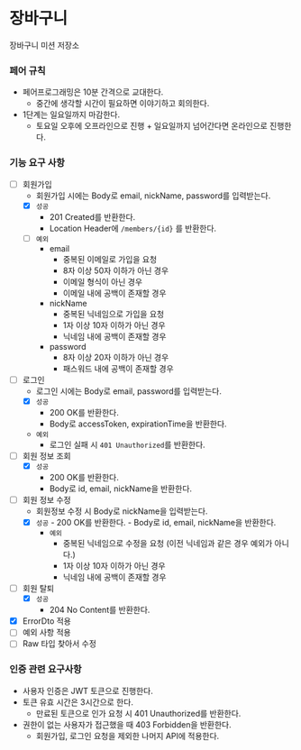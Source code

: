 # 장바구니

장바구니 미션 저장소

### 페어 규칙
- 페어프로그래밍은 10분 간격으로 교대한다.
  - 중간에 생각할 시간이 필요하면 이야기하고 회의한다.
- 1단계는 일요일까지 마감한다. 
  - 토요일 오후에 오프라인으로 진행 + 일요일까지 넘어간다면 온라인으로 진행한다.


### 기능 요구 사항

- [ ] 회원가입
    - 회원가입 시에는 Body로 email, nickName, password를 입력받는다.
    - [x] `성공`
        - 201 Created를 반환한다.
        - Location Header에 `/members/{id}` 를 반환한다.
    - [ ] `예외`
        - email
            - 중복된 이메일로 가입을 요청
            - 8자 이상 50자 이하가 아닌 경우
            - 이메일 형식이 아닌 경우
            - 이메일 내에 공백이 존재할 경우
        - nickName
            - 중복된 닉네임으로 가입을 요청
            - 1자 이상 10자 이하가 아닌 경우
            - 닉네임 내에 공백이 존재할 경우
        - password
            - 8자 이상 20자 이하가 아닌 경우
            - 패스워드 내에 공백이 존재할 경우
- [ ] 로그인
    - 로그인 시에는 Body로 email, password를 입력받는다.
    - [x] `성공`
        - 200 OK를 반환한다.
        - Body로 accessToken, expirationTime을 반환한다.
    - `예외`
        - 로그인 실패 시 `401 Unauthorized`를 반환한다.
- [ ] 회원 정보 조회
    - [x] `성공`
        - 200 OK를 반환한다.
        - Body로 id, email, nickName을 반환한다.
- [ ] 회원 정보 수정
    - 회원정보 수정 시 Body로 nickName을 입력받는다.
    - [x] `성공`
          - 200 OK를 반환한다.
          - Body로 id, email, nickName을 반환한다.
      - `예외`
          - 중복된 닉네임으로 수정을 요청 (이전 닉네임과 같은 경우 예외가 아니다.)
          - 1자 이상 10자 이하가 아닌 경우
          - 닉네임 내에 공백이 존재할 경우
- [ ] 회원 탈퇴
    - [x] `성공`
        - 204 No Content를 반환한다.

- [x] ErrorDto 적용
- [ ] 예외 사항 적용
- [ ] Raw 타입 찾아서 수정

### 인증 관련 요구사항
- 사용자 인증은 JWT 토큰으로 진행한다.
- 토큰 유효 시간은 3시간으로 한다.
  - 만료된 토큰으로 인가 요청 시 401 Unauthorized를 반환한다.
- 권한이 없는 사용자가 접근했을 때 403 Forbidden을 반환한다.
  - 회원가입, 로그인 요청을 제외한 나머지 API에 적용한다.


